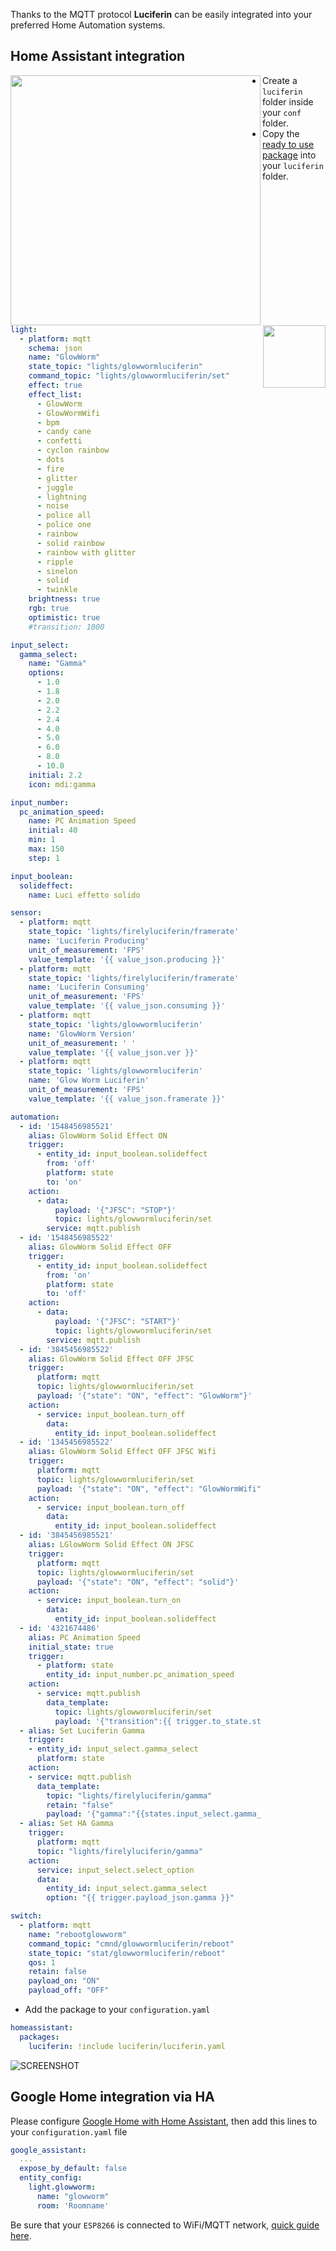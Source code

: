 Thanks to the MQTT protocol **Luciferin** can be easily integrated into your preferred Home Automation systems.

## Home Assistant integration
<img align="left" width="400" src="https://github.com/sblantipodi/firefly_luciferin/blob/master/data/img/ha_luciferin.jpg">  
<img align="right" width="100" height="100" src="https://avatars3.githubusercontent.com/u/13844975?s=200&v=4">  

- Create a `luciferin` folder inside your `conf` folder.
- Copy the [ready to use package](https://github.com/sblantipodi/glow_worm_luciferin/blob/master/home_assistant_luciferin_package.yaml) into your `luciferin` folder.

```yaml
light:
  - platform: mqtt
    schema: json
    name: "GlowWorm"
    state_topic: "lights/glowwormluciferin"
    command_topic: "lights/glowwormluciferin/set"
    effect: true
    effect_list:
      - GlowWorm
      - GlowWormWifi
      - bpm
      - candy cane
      - confetti
      - cyclon rainbow
      - dots
      - fire
      - glitter
      - juggle
      - lightning
      - noise
      - police all
      - police one
      - rainbow
      - solid rainbow
      - rainbow with glitter
      - ripple
      - sinelon
      - solid
      - twinkle
    brightness: true
    rgb: true
    optimistic: true
    #transition: 1000

input_select:
  gamma_select:
    name: "Gamma"
    options:
      - 1.0
      - 1.8
      - 2.0
      - 2.2
      - 2.4
      - 4.0
      - 5.0
      - 6.0
      - 8.0
      - 10.0
    initial: 2.2
    icon: mdi:gamma

input_number:
  pc_animation_speed:
    name: PC Animation Speed
    initial: 40
    min: 1
    max: 150
    step: 1

input_boolean:
  solideffect:
    name: Luci effetto solido

sensor:
  - platform: mqtt
    state_topic: 'lights/firelyluciferin/framerate'
    name: 'Luciferin Producing'
    unit_of_measurement: 'FPS'
    value_template: '{{ value_json.producing }}'
  - platform: mqtt
    state_topic: 'lights/firelyluciferin/framerate'
    name: 'Luciferin Consuming'
    unit_of_measurement: 'FPS'
    value_template: '{{ value_json.consuming }}'    
  - platform: mqtt
    state_topic: 'lights/glowwormluciferin'
    name: 'GlowWorm Version'
    unit_of_measurement: ' '
    value_template: '{{ value_json.ver }}'
  - platform: mqtt
    state_topic: 'lights/glowwormluciferin'
    name: 'Glow Worm Luciferin'
    unit_of_measurement: 'FPS'
    value_template: '{{ value_json.framerate }}'  

automation:
  - id: '1548456985521'
    alias: GlowWorm Solid Effect ON
    trigger:
      - entity_id: input_boolean.solideffect
        from: 'off'
        platform: state
        to: 'on'
    action:
      - data:
          payload: '{"JFSC": "STOP"}'
          topic: lights/glowwormluciferin/set
        service: mqtt.publish
  - id: '1548456985522'
    alias: GlowWorm Solid Effect OFF
    trigger:
      - entity_id: input_boolean.solideffect
        from: 'on'
        platform: state
        to: 'off'
    action:
      - data:
          payload: '{"JFSC": "START"}'
          topic: lights/glowwormluciferin/set
        service: mqtt.publish
  - id: '3845456985522'
    alias: GlowWorm Solid Effect OFF JFSC
    trigger:
      platform: mqtt
      topic: lights/glowwormluciferin/set
      payload: '{"state": "ON", "effect": "GlowWorm"}'
    action:
      - service: input_boolean.turn_off
        data:
          entity_id: input_boolean.solideffect
  - id: '1345456985522'
    alias: GlowWorm Solid Effect OFF JFSC Wifi
    trigger:
      platform: mqtt
      topic: lights/glowwormluciferin/set
      payload: '{"state": "ON", "effect": "GlowWormWifi"}'
    action:
      - service: input_boolean.turn_off
        data:
          entity_id: input_boolean.solideffect
  - id: '3845456985521'
    alias: LGlowWorm Solid Effect ON JFSC
    trigger:
      platform: mqtt
      topic: lights/glowwormluciferin/set
      payload: '{"state": "ON", "effect": "solid"}'
    action:
      - service: input_boolean.turn_on
        data:
          entity_id: input_boolean.solideffect
  - id: '4321674486'
    alias: PC Animation Speed
    initial_state: true
    trigger:
      - platform: state
        entity_id: input_number.pc_animation_speed
    action:
      - service: mqtt.publish
        data_template:
          topic: lights/glowwormluciferin/set
          payload: '{"transition":{{ trigger.to_state.state | int }}}'
  - alias: Set Luciferin Gamma
    trigger:
    - entity_id: input_select.gamma_select
      platform: state
    action:
    - service: mqtt.publish
      data_template:
        topic: "lights/firelyluciferin/gamma"
        retain: "false"
        payload: '{"gamma":"{{states.input_select.gamma_select.state}}"}'
  - alias: Set HA Gamma
    trigger:
      platform: mqtt
      topic: "lights/firelyluciferin/gamma"
    action:
      service: input_select.select_option
      data:
        entity_id: input_select.gamma_select
        option: "{{ trigger.payload_json.gamma }}"

switch:
  - platform: mqtt
    name: "rebootglowworm"
    command_topic: "cmnd/glowwormluciferin/reboot"
    state_topic: "stat/glowwormluciferin/reboot"
    qos: 1
    retain: false
    payload_on: "ON"
    payload_off: "OFF"
```

- Add the package to your `configuration.yaml`
```yaml
homeassistant:
  packages:
    luciferin: !include luciferin/luciferin.yaml
```
  
![SCREENSHOT](https://github.com/sblantipodi/glow_worm_luciferin/blob/master/assets/img/HA_mobile_client_screenshot.jpg)
  
## Google Home integration via HA
Please configure [Google Home with Home Assistant](https://www.home-assistant.io/integrations/google_assistant),
then add this lines to your `configuration.yaml` file

```yaml
google_assistant:
  ...
  expose_by_default: false
  entity_config:
    light.glowworm:
      name: "glowworm"
      room: 'Roomname'
```  
  
Be sure that your `ESP8266` is connected to WiFi/MQTT network, [quick guide here](https://github.com/sblantipodi/firefly_luciferin/wiki/Remote-Access).